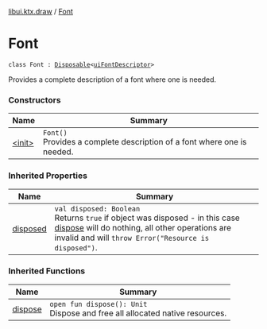 [libui.ktx.draw](../README.md) / [Font](README.md)

# Font

`class Font : `[`Disposable`](../../libui.ktx/-disposable/README.md)`<`[`uiFontDescriptor`](../../libui/ui-font-descriptor/README.md)`>`

Provides a complete description of a font where one is needed.

### Constructors

| Name | Summary |
|---|---|
| [&lt;init&gt;](-init-.md) | `Font()`<br>Provides a complete description of a font where one is needed. |

### Inherited Properties

| Name | Summary |
|---|---|
| [disposed](../../libui.ktx/-disposable/disposed.md) | `val disposed: Boolean`<br>Returns `true` if object was disposed - in this case [dispose](../../libui.ktx/-disposable/dispose.md) will do nothing, all other operations are invalid and will `throw Error("Resource is disposed")`. |

### Inherited Functions

| Name | Summary |
|---|---|
| [dispose](../../libui.ktx/-disposable/dispose.md) | `open fun dispose(): Unit`<br>Dispose and free all allocated native resources. |
